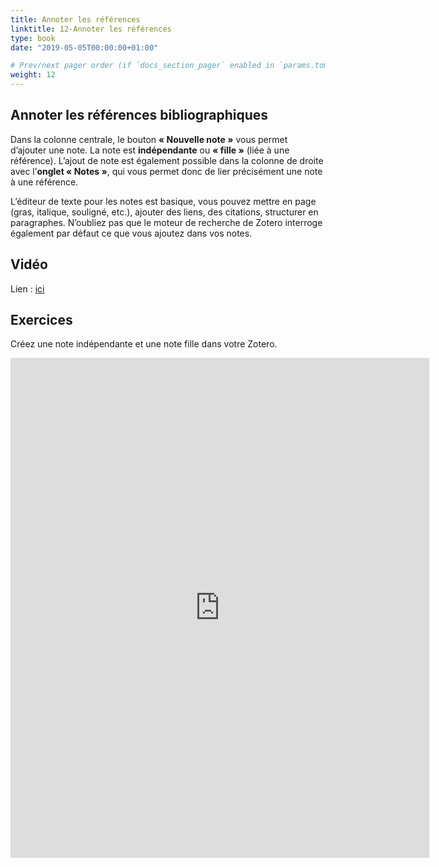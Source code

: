 ```yaml
---
title: Annoter les références
linktitle: 12-Annoter les références
type: book
date: "2019-05-05T00:00:00+01:00"

# Prev/next pager order (if `docs_section_pager` enabled in `params.toml`)
weight: 12
---
```


## Annoter les références bibliographiques

Dans la colonne centrale, le bouton **« Nouvelle note »** vous permet d’ajouter une note. La note est **indépendante** ou **« fille »** (liée à une référence). L’ajout de note est également possible dans la colonne de droite avec l’**onglet « Notes »**, qui vous permet donc de lier précisément une note à une référence.

L’éditeur de texte pour les notes est basique, vous pouvez mettre en page (gras, italique, souligné, etc.), ajouter des liens, des citations, structurer en paragraphes. N’oubliez pas que le moteur de recherche de Zotero interroge également par défaut ce que vous ajoutez dans vos notes.

## Vidéo

Lien : [ici](http://g.recordit.co/VbWcGOsbSQ.gif)

## Exercices

Créez une note indépendante et une note fille dans votre Zotero.

<iframe width="670" height="800" src="https://www.inoreader.com/stream/user/1006136830/tag/Veilleurs/view/html?cs=m" frameborder="0" tabindex="-1"></iframe>

